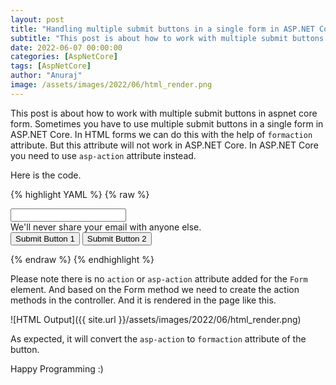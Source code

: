 ```yaml
---
layout: post
title: "Handling multiple submit buttons in a single form in ASP.NET Core"
subtitle: "This post is about how to work with multiple submit buttons in aspnet core form."
date: 2022-06-07 00:00:00
categories: [AspNetCore]
tags: [AspNetCore]
author: "Anuraj"
image: /assets/images/2022/06/html_render.png
---
```

This post is about how to work with multiple submit buttons in aspnet core form. Sometimes you have to use multiple submit buttons in a single form in ASP.NET Core. In HTML forms we can do this with the help of `formaction` attribute. But this attribute will not work in ASP.NET Core. In ASP.NET Core you need to use `asp-action` attribute instead.

Here is the code.

{% highlight YAML %}
{% raw %}
<form method="post">
    <div class="mb-3">
        <label asp-for="Email" class="form-label"></label>
        <input type="email" asp-for="Email" class="form-control" />
        <span asp-validation-for="Email"></span>
        <div class="form-text">We'll never share your email with anyone else.</div>
    </div>
    <input type="submit" class="btn btn-primary" value="Submit Button 1" asp-action="ActionMethodForSubmit1" />
    <input type="submit" class="btn btn-primary" value="Submit Button 2" asp-action="ActionMethodForSubmit2" />
</form>
{% endraw %}
{% endhighlight %}

Please note there is no `action` or `asp-action` attribute added for the `Form` element. And based on the Form method we need to create the action methods in the controller. And it is rendered in the page like this.

![HTML Output]({{ site.url }}/assets/images/2022/06/html_render.png)

As expected, it will convert the `asp-action` to `formaction` attribute of the button.

Happy Programming :)